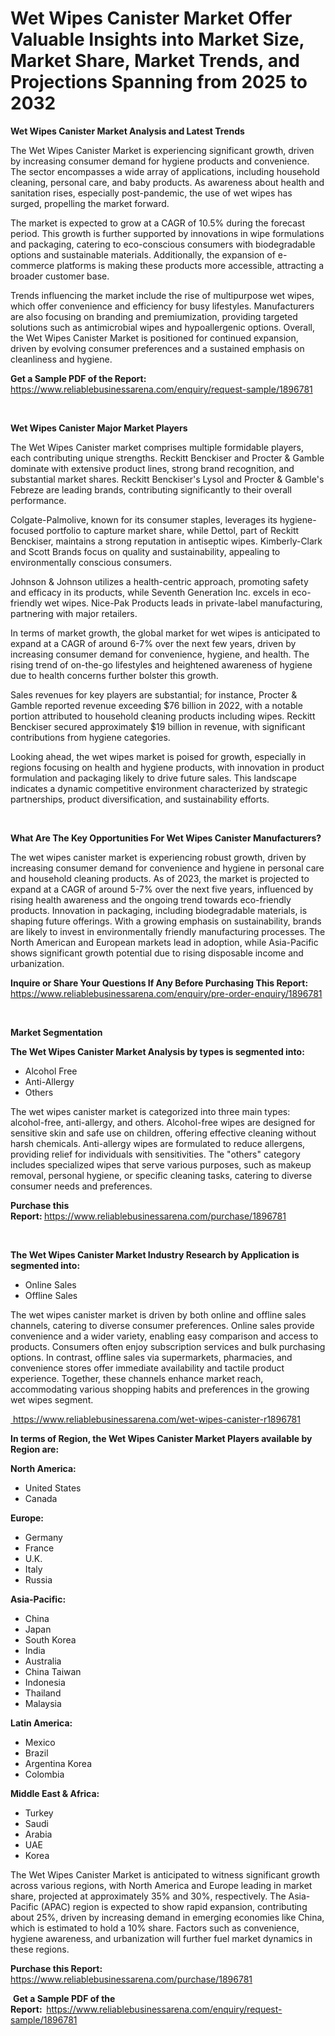 <p><h1>Wet Wipes Canister Market Offer Valuable Insights into Market Size, Market Share, Market Trends, and Projections Spanning from 2025 to 2032</h1></p><p><strong>Wet Wipes Canister Market Analysis and Latest Trends</strong></p>
<p><p>The Wet Wipes Canister Market is experiencing significant growth, driven by increasing consumer demand for hygiene products and convenience. The sector encompasses a wide array of applications, including household cleaning, personal care, and baby products. As awareness about health and sanitation rises, especially post-pandemic, the use of wet wipes has surged, propelling the market forward.</p><p>The market is expected to grow at a CAGR of 10.5% during the forecast period. This growth is further supported by innovations in wipe formulations and packaging, catering to eco-conscious consumers with biodegradable options and sustainable materials. Additionally, the expansion of e-commerce platforms is making these products more accessible, attracting a broader customer base.</p><p>Trends influencing the market include the rise of multipurpose wet wipes, which offer convenience and efficiency for busy lifestyles. Manufacturers are also focusing on branding and premiumization, providing targeted solutions such as antimicrobial wipes and hypoallergenic options. Overall, the Wet Wipes Canister Market is positioned for continued expansion, driven by evolving consumer preferences and a sustained emphasis on cleanliness and hygiene.</p></p>
<p><strong>Get a Sample PDF of the Report:&nbsp;</strong> <a href="https://www.reliablebusinessarena.com/enquiry/request-sample/1896781?utm_campaign=2630&utm_medium=2&utm_source=Github&utm_content=ia&utm_term=19042025&utm_id=wet-wipes-canister">https://www.reliablebusinessarena.com/enquiry/request-sample/1896781</a></p>
<p>&nbsp;</p>
<p><strong>Wet Wipes Canister Major Market Players</strong></p>
<p><p>The Wet Wipes Canister market comprises multiple formidable players, each contributing unique strengths. Reckitt Benckiser and Procter & Gamble dominate with extensive product lines, strong brand recognition, and substantial market shares. Reckitt Benckiser's Lysol and Procter & Gamble's Febreze are leading brands, contributing significantly to their overall performance. </p><p>Colgate-Palmolive, known for its consumer staples, leverages its hygiene-focused portfolio to capture market share, while Dettol, part of Reckitt Benckiser, maintains a strong reputation in antiseptic wipes. Kimberly-Clark and Scott Brands focus on quality and sustainability, appealing to environmentally conscious consumers.</p><p>Johnson & Johnson utilizes a health-centric approach, promoting safety and efficacy in its products, while Seventh Generation Inc. excels in eco-friendly wet wipes. Nice-Pak Products leads in private-label manufacturing, partnering with major retailers.</p><p>In terms of market growth, the global market for wet wipes is anticipated to expand at a CAGR of around 6-7% over the next few years, driven by increasing consumer demand for convenience, hygiene, and health. The rising trend of on-the-go lifestyles and heightened awareness of hygiene due to health concerns further bolster this growth.</p><p>Sales revenues for key players are substantial; for instance, Procter & Gamble reported revenue exceeding $76 billion in 2022, with a notable portion attributed to household cleaning products including wipes. Reckitt Benckiser secured approximately $19 billion in revenue, with significant contributions from hygiene categories.</p><p>Looking ahead, the wet wipes market is poised for growth, especially in regions focusing on health and hygiene products, with innovation in product formulation and packaging likely to drive future sales. This landscape indicates a dynamic competitive environment characterized by strategic partnerships, product diversification, and sustainability efforts.</p></p>
<p>&nbsp;</p>
<p><strong>What Are The Key Opportunities For Wet Wipes Canister Manufacturers?</strong></p>
<p><p>The wet wipes canister market is experiencing robust growth, driven by increasing consumer demand for convenience and hygiene in personal care and household cleaning products. As of 2023, the market is projected to expand at a CAGR of around 5-7% over the next five years, influenced by rising health awareness and the ongoing trend towards eco-friendly products. Innovation in packaging, including biodegradable materials, is shaping future offerings. With a growing emphasis on sustainability, brands are likely to invest in environmentally friendly manufacturing processes. The North American and European markets lead in adoption, while Asia-Pacific shows significant growth potential due to rising disposable income and urbanization.</p></p>
<p><strong>Inquire or Share Your Questions If Any Before Purchasing This Report:</strong> <a href="https://www.reliablebusinessarena.com/enquiry/pre-order-enquiry/1896781?utm_campaign=2630&utm_medium=2&utm_source=Github&utm_content=ia&utm_term=19042025&utm_id=wet-wipes-canister">https://www.reliablebusinessarena.com/enquiry/pre-order-enquiry/1896781</a></p>
<p>&nbsp;</p>
<p><strong>Market Segmentation</strong></p>
<p><strong>The Wet Wipes Canister Market Analysis by types is segmented into:</strong></p>
<p><ul><li>Alcohol Free</li><li>Anti-Allergy</li><li>Others</li></ul></p>
<p><p>The wet wipes canister market is categorized into three main types: alcohol-free, anti-allergy, and others. Alcohol-free wipes are designed for sensitive skin and safe use on children, offering effective cleaning without harsh chemicals. Anti-allergy wipes are formulated to reduce allergens, providing relief for individuals with sensitivities. The "others" category includes specialized wipes that serve various purposes, such as makeup removal, personal hygiene, or specific cleaning tasks, catering to diverse consumer needs and preferences.</p></p>
<p><strong>Purchase this Report:&nbsp;</strong><a href="https://www.reliablebusinessarena.com/purchase/1896781?utm_campaign=2630&utm_medium=2&utm_source=Github&utm_content=ia&utm_term=19042025&utm_id=wet-wipes-canister">https://www.reliablebusinessarena.com/purchase/1896781</a></p>
<p>&nbsp;</p>
<p><strong>The Wet Wipes Canister Market Industry Research by Application is segmented into:</strong></p>
<p><ul><li>Online Sales</li><li>Offline Sales</li></ul></p>
<p><p>The wet wipes canister market is driven by both online and offline sales channels, catering to diverse consumer preferences. Online sales provide convenience and a wider variety, enabling easy comparison and access to products. Consumers often enjoy subscription services and bulk purchasing options. In contrast, offline sales via supermarkets, pharmacies, and convenience stores offer immediate availability and tactile product experience. Together, these channels enhance market reach, accommodating various shopping habits and preferences in the growing wet wipes segment.</p></p>
<p><a href="https://www.reliablebusinessarena.com/wet-wipes-canister-r1896781?utm_campaign=2630&utm_medium=2&utm_source=Github&utm_content=ia&utm_term=19042025&utm_id=wet-wipes-canister">&nbsp;https://www.reliablebusinessarena.com/wet-wipes-canister-r1896781</a></p>
<p><strong>In terms of Region, the Wet Wipes Canister Market Players available by Region are:</strong></p>
<p>
    <p> <strong> North America: </strong>
        <ul>
            <li>United States</li>
            <li>Canada</li>
        </ul>
        </p> 
    <p> <strong> Europe: </strong>
        <ul>
            <li>Germany</li>
            <li>France</li>
            <li>U.K.</li>
            <li>Italy</li>
            <li>Russia</li>
        </ul>
        </p> 
    <p> <strong> Asia-Pacific: </strong>
        <ul>
            <li>China</li>
            <li>Japan</li>
            <li>South Korea</li>
            <li>India</li>
            <li>Australia</li>
            <li>China Taiwan</li>
            <li>Indonesia</li>
            <li>Thailand</li>
            <li>Malaysia</li>
        </ul>
        </p> 
    <p> <strong> Latin America: </strong>
        <ul>
            <li>Mexico</li>
            <li>Brazil</li>
            <li>Argentina Korea</li>
            <li>Colombia</li>
        </ul>
        </p> 
    <p> <strong> Middle East & Africa: </strong>
        <ul>
            <li>Turkey</li>
            <li>Saudi</li>
            <li>Arabia</li>
            <li>UAE</li>
            <li>Korea</li>
        </ul>
    </p>
    </p>
<p><p>The Wet Wipes Canister Market is anticipated to witness significant growth across various regions, with North America and Europe leading in market share, projected at approximately 35% and 30%, respectively. The Asia-Pacific (APAC) region is expected to show rapid expansion, contributing about 25%, driven by increasing demand in emerging economies like China, which is estimated to hold a 10% share. Factors such as convenience, hygiene awareness, and urbanization will further fuel market dynamics in these regions.</p></p>
<p><strong>Purchase this Report: </strong><a href="https://www.reliablebusinessarena.com/purchase/1896781?utm_campaign=2630&utm_medium=2&utm_source=Github&utm_content=ia&utm_term=19042025&utm_id=wet-wipes-canister">https://www.reliablebusinessarena.com/purchase/1896781</a></p>
<p>&nbsp;<strong>Get a Sample PDF of the Report:&nbsp;&nbsp;</strong><a href="https://www.reliablebusinessarena.com/enquiry/request-sample/1896781?utm_campaign=2630&utm_medium=2&utm_source=Github&utm_content=ia&utm_term=19042025&utm_id=wet-wipes-canister">https://www.reliablebusinessarena.com/enquiry/request-sample/1896781</a></p>
<p><strong></strong></p>
<p><p></p><p></p><p></p></p>